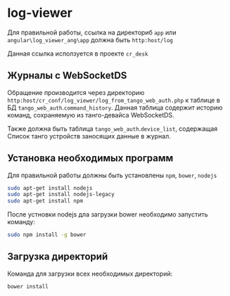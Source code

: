 log-viewer
==========

Для правильной работы, ссылка на директориб `app` или `angular\log_viewer_ang\app` должна быть `http:host/log`

Данная ссылка исползуется в проекте `cr_desk`

## Журналы с WebSocketDS

Обращение производится через директорию `http:host/cr_conf/log_viewer/log_from_tango_web_auth.php` к таблице в БД `tango_web_auth`.`command_history`. Данная таблица содержит историю команд, сохраняемую из танго-девайса WebSocketDS.

Также должна быть таблица `tango_web_auth`.`device_list`, содержащая Список танго устройств заносящих данные в журнал.

## Установка необходимых программ

Для правильной работы должны быть установлены `npm`,  `bower`,  `nodejs`

```bash
sudo apt-get install nodejs
sudo apt-get install nodejs-legacy
sudo apt-get install npm

```

После устновки nodejs дла загрузки bower необходимо запустить команду:

```bash
sudo npm install -g bower
```

## Загрузка директорий

Команда для загрузки всех необходимых директорий:

```bash
bower install
```